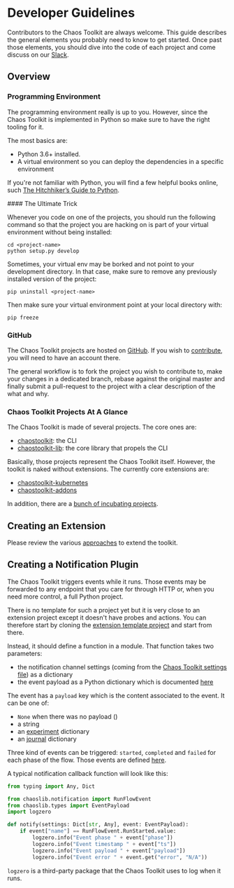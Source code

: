 # Developer Guidelines

Contributors to the Chaos Toolkit are always welcome. This guide describes the
general elements you probably need to know to get started. Once past those
elements, you should dive into the code of each project and come discuss
on our [Slack][slack].

[slack]: https://join.chaostoolkit.org/

## Overview

### Programming Environment

The programming environment really is up to you. However, since the Chaos
Toolkit is implemented in Python so make sure to have the right tooling for it.

The most basics are:

* Python 3.6+ installed.
* A virtual environment so you can deploy the dependencies in a specific
  environment

If you're not familiar with Python, you will find a few helpful books online,
such [The Hitchhiker’s Guide to Python][hitchhiker].

[hitchhiker]: http://docs.python-guide.org/en/latest/

#### The Ultimate Trick

Whenever you code on one of the projects, you should run the following command
so that the project you are hacking on is part of your virtual environment
without being installed:

```console
cd <project-name>
python setup.py develop
```

Sometimes, your virtual env may be borked and not point to your development
directory. In that case, make sure to remove any previously installed version
of the project:

```console
pip uninstall <project-name>
```

Then make sure your virtual environment point at your local directory with:

```console
pip freeze
```

### GitHub

The Chaos Toolkit projects are hosted on [GitHub][gh]. If you wish to
[contribute](../contributing.md), you will need to have an account there.

The general workflow is to fork the project you wish to contribute to, make your
changes in a dedicated branch, rebase against the original master and finally
submit a pull-request to the project with a clear description of the what and
why.

[gh]: https://github.com/chaostoolkit/

### Chaos Toolkit Projects At A Glance

The Chaos Toolkit is made of several projects. The core ones are:

* [chaostoolkit](https://github.com/chaostoolkit/chaostoolkit): the CLI
* [chaostoolkit-lib](https://github.com/chaostoolkit/chaostoolkit-lib): the core
  library that propels the CLI

Basically, those projects represent the Chaos Toolkit itself. However, the
toolkit is naked without extensions. The currently core extensions are:

* [chaostoolkit-kubernetes](https://github.com/chaostoolkit/chaostoolkit-kubernetes)
* [chaostoolkit-addons](https://github.com/chaostoolkit/chaostoolkit-addons)

In addition, there are a
[bunch of incubating projects](https://github.com/chaostoolkit-incubator).

## Creating an Extension

Please review the various [approaches](../extending/approaches.md) to extend
the toolkit.

## Creating a Notification Plugin

The Chaos Toolkit triggers events while it runs. Those events may be forwarded
to any endpoint that you care for through HTTP or, when you need more control,
a full Python project.

There is no template for such a project yet but it is very close to an
extension project except it doesn't have probes and actions. You can therefore
start by cloning the [extension template project][ext] and start from there.

[ext]: https://github.com/chaostoolkit/chaostoolkit-extension-template

Instead, it should define a function in a module. That function takes two
parameters:

* the notification channel settings (coming from the
  [Chaos Toolkit settings file](../usage/cli.md#create-the-settings-file)) as a dictionary
* the event payload as a Python dictionary which is documented
  [here](https://github.com/chaostoolkit/chaostoolkit-lib/blob/master/chaoslib/notification.py#L97)

The event has a `payload` key which is the content associated to the event. It
can be one of:

* `None` when there was no payload ()
* a string
* an [experiment](../api/experiment.md) dictionary
* an [journal](../api/journal.md) dictionary

Three kind of events can be triggered: `started`, `completed` and `failed` for
each phase of the flow. Those events are defined
[here](https://github.com/chaostoolkit/chaostoolkit-lib/blob/master/chaoslib/notification.py#L21).

A typical notification callback function will look like this:

```python
from typing import Any, Dict

from chaoslib.notification import RunFlowEvent
from chaoslib.types import EventPayload
import logzero

def notify(settings: Dict[str, Any], event: EventPayload):
    if event["name"] == RunFlowEvent.RunStarted.value:
        logzero.info("Event phase " + event["phase"])
        logzero.info("Event timestamp " + event["ts"])
        logzero.info("Event payload " + event["payload"])
        logzero.info("Event error " + event.get("error", "N/A"))
```

`logzero` is a third-party package that the Chaos Toolkit uses to log when
it runs.
